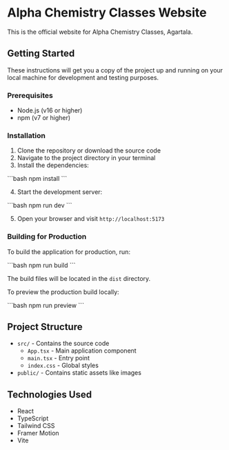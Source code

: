 # Alpha Chemistry Classes Website

This is the official website for Alpha Chemistry Classes, Agartala.

## Getting Started

These instructions will get you a copy of the project up and running on your local machine for development and testing purposes.

### Prerequisites

- Node.js (v16 or higher)
- npm (v7 or higher)

### Installation

1. Clone the repository or download the source code
2. Navigate to the project directory in your terminal
3. Install the dependencies:

\`\`\`bash
npm install
\`\`\`

4. Start the development server:

\`\`\`bash
npm run dev
\`\`\`

5. Open your browser and visit `http://localhost:5173`

### Building for Production

To build the application for production, run:

\`\`\`bash
npm run build
\`\`\`

The build files will be located in the `dist` directory.

To preview the production build locally:

\`\`\`bash
npm run preview
\`\`\`

## Project Structure

- `src/` - Contains the source code
  - `App.tsx` - Main application component
  - `main.tsx` - Entry point
  - `index.css` - Global styles
- `public/` - Contains static assets like images

## Technologies Used

- React
- TypeScript
- Tailwind CSS
- Framer Motion
- Vite
